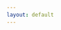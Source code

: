 ```yaml
---
layout: default
---
```

<html>
    <head>
        <style>
            img {
                display: block;
                margin: 0;
                padding: 0;
                border: none;
            }

            table {
                width: 100%;
                padding: 10px;
                border: none;
            }

            td {
                padding: 10px;
                vertical-align: top;
                border: none;
            }

            #leftColumn {
                width: 25%;
                text-align: center;
            }

            #leftColumn button {
                display: block;
                margin-bottom: 10px;
                width: 100%;
                padding: 15px;
                border: none;
                border-radius: 10px;
                font-size: 16px;
                color: #fff;
                cursor: pointer;
                transition: background-color 0.3s ease-in-out;
            }

            #centerColumn {
                width: 25%;
            }

            #rightColumn {
                width: 100%;
                text-align: center;
            }

            .darken-hover:hover {
            filter: brightness(90%);
            }

            .cycle-hover {
                transition: background-color 0.5s ease-in-out;
            }
        </style>
    </head>
<body>
    <table>
        <tr>
            <td id="leftColumn">
                <button onclick="show(0)" style="background-color: #A0CBE8;">Miscellaneous</button>
                <button onclick="show(1)" style="background-color: #FFBE7D;">Ice Field</button>
                <button onclick="show(2)" style="background-color: #59A14F;">Ice Cap</button>
                <button onclick="show(3)" style="background-color: #8CD17D;">Outlet Glacer</button>
                <button onclick="show(4)" style="background-color: #B6992D;">Valley Glacier</button>
                <button onclick="show(5)" style="background-color: #F1CE63;">Mountain Glacier</button>
                <button onclick="show(6)" style="background-color: #499894;">Glacieret and Snowfield</button>
                <button onclick="show(7)" style="background-color: #86BCB6;">Ice Shelf</button>
                <button onclick="show(8)" style="background-color: #E15759;">Rock Glacier</button>
                <button onclick="show(9)" onmouseover="cycleHoverColor(this)" style="background-color: black;">All</button>
            </td>
            <td id="centerColumn">
                <div id="textDisplay"></div>
            </td>
            <td id="rightColumn">
                <img id="imageDisplay" src="assets/image/glacier.png" alt="Image">
            </td>
        </tr>
    </table>
    <img src="https://media.springernature.com/full/springer-static/image/prt%3A978-90-481-2642-2%2F17/MediaObjects/978-90-481-2642-2_17_Part_Fig5-453_HTML.gif">
</body>
<script>
    const glacierData = [
        {image: 'assets/image/0_miscellaneous.png',
            text: 'Any type of glacier not listed elsewhere.',
            color: '#A0CBE8'},
        {image: 'assets/image/2_ice_field.png',
            text: 'Ice masses of the sheet or blanket type with a thickness that is insufficient to obscure the subsurface topography.',
            color: '#FFBE7D'},
        {image: 'assets/image/3_ice_cap.png',
            text: 'Dome-shaped ice masses with radial flow.',
            color: '#59A14F'},
        {image: 'assets/image/4_outlet_glacier.png',
            text: 'Drains an ice sheet, ice field, or ice cap, usually of valley glacier form; the catchment area may not be easily defined.',
            color: '#8CD17D'},
        {image: 'assets/image/5_valley_glacier.png',
            text: 'Flows down a valley; the catchment area is well defined',
            color: '#B6992D'},
        {image: 'assets/image/6_mountain_glacier.png',
            text: 'Cirque, niche type, crater type, or hanging glacier; also includes ice aprons and groups of small units.',
            color: '#F1CE63'},
        {image: 'assets/image/7_glacieret_and_snowfield.png',
            text: 'Small ice masses of indefinite shape in hollows, river beds, or on protected slopes that have developed from snow drift, avalanches, and/or particularly heavy accumulation in certain years. Usually no marked flow pattern is visible; and it has been in existence for at least two consecutive years.',
            color: '#499894'},
        {image: 'assets/image/8_ice_shelf.png',
            text: 'Floating ice sheet of considerable thickness attached to a coast nourished by a glacier or glaciers; snow accumulation on its surface or bottom freezing.',
            color: '#86BCB6' },
        {image: 'assets/image/9_rock_glacier.png',
            text: 'Lava-stream-like debris mass containing ice in several possible forms and moving slowly downslope.',
            color: '#E15759'
        },
    ];

    function show(i) {
        const data = glacierData[i];
        document.getElementById('textDisplay').innerHTML = data.text;
        document.getElementById('imageDisplay').src = data.image;
    }

    document.addEventListener('DOMContentLoaded',
        function () {
            const buttons = document.querySelectorAll('button');
            buttons.forEach(function (button) {
                button.classList.add('darken-hover');
        });
    });

    function cycleHoverColor(button) {
        let i = 0;
        const intervalId = setInterval(updateColor, 1000);
        button.addEventListener('mouseleave', function () {
            clearInterval(intervalId);
            button.style.backgroundColor = 'black';
        });

        function updateColor() {
            i = (i + 1) % glacierData.length;
            button.style.backgroundColor = glacierData[i].color;
        }
    }
</script>
</html>
